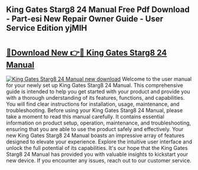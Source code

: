 ## King Gates Starg8 24 Manual Free Pdf Download - Part-esi New Repair Owner Guide - User Service Edition yjMIH

# <h2><a href="http://cf2910.oget.top/?id=King+Gates+Starg8+24+Manual">🔗Download New 👉🔴 King Gates Starg8 24 Manual</a></h2>

[![King Gates Starg8 24 Manual new download](https://i.imgur.com/5g1atiW.png)](http://cf2910.oget.top/?id=King+Gates+Starg8+24+Manual)
Welcome to the user manual for your newly set up King Gates Starg8 24 Manual. This comprehensive guide is intended to help you get started with your product and provide you with a thorough understanding of its features, functions, and capabilities. You will find clear instructions for installation, usage, maintenance, and troubleshooting. Before using your King Gates Starg8 24 Manual, please take a moment to read this manual carefully. It contains essential information on product setup, operation, maintenance, and troubleshooting, ensuring that you are able to use the product safely and effectively. Your new King Gates Starg8 24 Manual boasts an impressive array of features designed to elevate your experience. Explore the intuitive user interface and unlock the full potential of its capabilities. It's our hope that the King Gates Starg8 24 Manual has provided you with valuable insights to kickstart your new device. If you encounter any issues, reach out to our customer service.
